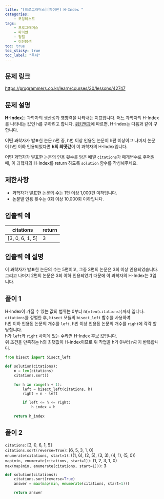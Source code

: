 ```yaml
---
title: "[프로그래머스][파이썬] H-Index "
categories: 
    - 코딩테스트
tags: 
    - 프로그래머스
    - 파이썬
    - 정렬
    - 이진탐색
toc: true
toc_sticky: true
toc_label: "목차"
---
```


## 문제 링크

<https://programmers.co.kr/learn/courses/30/lessons/42747>

## 문제 설명

**H-Index**는 과학자의 생산성과 영향력을 나타내는 지표입니다. 어느 과학자의 H-Index를 나타내는 값인 h를 구하려고 합니다. [위키백과](https://en.wikipedia.org/wiki/H-index)에 따르면, H-Index는 다음과 같이 구합니다.

어떤 과학자가 발표한 논문 n편 중, h번 이상 인용된 논문이 h편 이상이고 나머지 논문이 h번 이하 인용되었다면 **h의 최댓값**이 이 과학자의 H-Index입니다.

어떤 과학자가 발표한 논문의 인용 횟수를 담은 배열 `citations`가 매개변수로 주어질 때, 이 과학자의 H-Index를 return 하도록 `solution` 함수를 작성해주세요.

## 제한사항

- 과학자가 발표한 논문의 수는 1편 이상 1,000편 이하입니다.
- 논문별 인용 횟수는 0회 이상 10,000회 이하입니다.

## 입출력 예

|citations|return|
|---------|------|
|[3, 0, 6, 1, 5]|3|

## 입출력 예 설명

이 과학자가 발표한 논문의 수는 5편이고, 그중 3편의 논문은 3회 이상 인용되었습니다. 그리고 나머지 2편의 논문은 3회 이하 인용되었기 때문에 이 과학자의 H-Index는 3입니다.

## 풀이 1

H-Index이 가질 수 있는 값의 범위는 0부터 n(=`len(citations)`)까지 입니다.  
`citations`를 정렬한 후, `bisect` 모듈의 `bisect_left` 함수를 사용하여  
h번 이하 인용된 논문의 개수를 `left`, h번 이상 인용된 논문의 개수를 `right`에 각각 할당합니다.  
h가 `left`와 `right` 사이에 있는 수라면 H-Index 후보 값입니다.  
위 조건을 만족하는 h의 최댓값이 H-index이므로 위 작업을 h가 0부터 n까지 반복합니다.

```python
from bisect import bisect_left

def solution(citations):
    n = len(citations)
    citations.sort()
    
    for h in range(n + 1):
        left = bisect_left(citations, h)
        right = n - left

        if left <= h <= right:
            h_index = h
    
    return h_index
```

## 풀이 2

`citations`: [3, 0, 6, 1, 5]  
`citations.sort(reverse=True)`: [6, 5, 3, 1, 0]  
`enumerate(citations, start=1)`: ((1, 6), (2, 5), (3, 3), (4, 1), (5, 0))  
`map(min, enumerate(citations, start=1))`: (1, 2, 3, 1, 0)  
`max(map(min, enumerate(citations, start=1)))`: 3

```python
def solution(citations):
    citations.sort(reverse=True)
    answer = max(map(min, enumerate(citations, start=1)))

    return answer
```